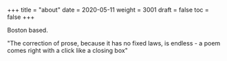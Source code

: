 +++
title = "about"
date = 2020-05-11
weight = 3001
draft = false
toc = false
+++

Boston based.

"The correction of prose, because it has no fixed laws, is endless - a poem
comes right with a click like a closing box"
